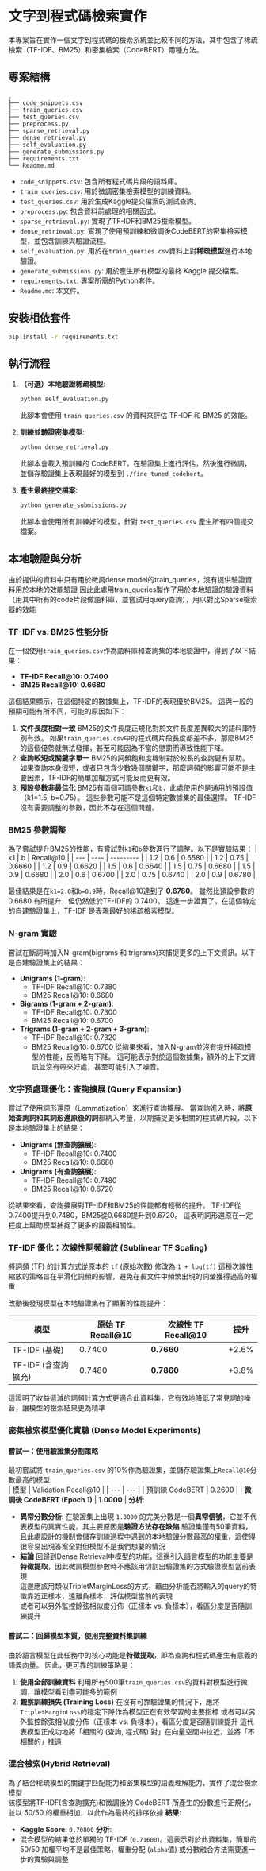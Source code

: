 # 文字到程式碼檢索實作

本專案旨在實作一個文字到程式碼的檢索系統並比較不同的方法，其中包含了稀疏檢索（TF-IDF、BM25）和密集檢索（CodeBERT）兩種方法。

## 專案結構

```
.
├── code_snippets.csv
├── train_queries.csv
├── test_queries.csv
├── preprocess.py
├── sparse_retrieval.py
├── dense_retrieval.py
├── self_evaluation.py
├── generate_submissions.py
├── requirements.txt
└── Readme.md
```

*   `code_snippets.csv`: 包含所有程式碼片段的語料庫。
*   `train_queries.csv`: 用於微調密集檢索模型的訓練資料。
*   `test_queries.csv`: 用於生成Kaggle提交檔案的測試查詢。
*   `preprocess.py`: 包含資料前處理的相關函式。
*   `sparse_retrieval.py`: 實現了TF-IDF和BM25檢索模型。
*   `dense_retrieval.py`: 實現了使用預訓練和微調後CodeBERT的密集檢索模型，並包含訓練與驗證流程。
*   `self_evaluation.py`: 用於在`train_queries.csv`資料上對**稀疏模型**進行本地驗證。
*   `generate_submissions.py`: 用於產生所有模型的最終 Kaggle 提交檔案。
*   `requirements.txt`: 專案所需的Python套件。
*   `Readme.md`: 本文件。

## 安裝相依套件

```bash
pip install -r requirements.txt
```

## 執行流程

1.  **（可選）本地驗證稀疏模型**:
    ```bash
    python self_evaluation.py
    ```
    此腳本會使用 `train_queries.csv` 的資料來評估 TF-IDF 和 BM25 的效能。

2.  **訓練並驗證密集模型**:
    ```bash
    python dense_retrieval.py
    ```
    此腳本會載入預訓練的 CodeBERT，在驗證集上進行評估，然後進行微調，並儲存驗證集上表現最好的模型到 `./fine_tuned_codebert`。

3.  **產生最終提交檔案**:
    ```bash
    python generate_submissions.py
    ```
    此腳本會使用所有訓練好的模型，針對 `test_queries.csv` 產生所有四個提交檔案。

## 本地驗證與分析
由於提供的資料中只有用於微調dense model的train_queries，沒有提供驗證資料用於本地的效能驗證
因此此處用train_queries製作了用於本地驗證的驗證資料（用其中所有的code片段做語料庫，並嘗試用query查詢），用以對比Sparse檢索器的效能


### TF-IDF vs. BM25 性能分析
在一個使用`train_queries.csv`作為語料庫和查詢集的本地驗證中，得到了以下結果：
*   **TF-IDF Recall@10: 0.7400**
*   **BM25 Recall@10: 0.6680**

這個結果顯示，在這個特定的數據集上，TF-IDF的表現優於BM25。
這與一般的預期可能有所不同，可能的原因如下：
1.  **文件長度相對一致**
    BM25的文件長度正規化對於文件長度差異較大的語料庫特別有效。
    如果`train_queries.csv`中的程式碼片段長度都差不多，那麼BM25的這個優勢就無法發揮，甚至可能因為不當的懲罰而導致性能下降。
2.  **查詢較短或關鍵字單一**
    BM25的詞頻飽和度機制對於較長的查詢更有幫助。
    如果查詢本身很短，或者只包含少數幾個關鍵字，那麼詞頻的影響可能不是主要因素，TF-IDF的簡單加權方式可能反而更有效。
3.  **預設參數非最佳化**
    BM25有兩個可調參數`k1`和`b`，此處使用的是通用的預設值（k1=1.5, b=0.75）。
    這些參數可能不是這個特定數據集的最佳選擇。
    TF-IDF沒有需要調整的參數，因此不存在這個問題。

### BM25 參數調整
為了嘗試提升BM25的性能，有嘗試對`k1`和`b`參數進行了調整。以下是實驗結果：
| k1  | b    | Recall@10 |
| --- | ---- | --------- |
| 1.2 | 0.6  | 0.6580    |
| 1.2 | 0.75 | 0.6660    |
| 1.2 | 0.9  | 0.6620    |
| 1.5 | 0.6  | 0.6640    |
| 1.5 | 0.75 | 0.6680    |
| 1.5 | 0.9  | 0.6680    |
| 2.0 | 0.6  | 0.6700    |
| 2.0 | 0.75 | 0.6740    |
| 2.0 | 0.9  | 0.6780    |

最佳結果是在`k1=2.0`和`b=0.9`時，Recall@10達到了 **0.6780**。
雖然比預設參數的0.6680 有所提升，但仍然低於TF-IDF的 0.7400。
這進一步證實了，在這個特定的自建驗證集上，TF-IDF 是表現最好的稀疏檢索模型。

### N-gram 實驗
嘗試在斷詞時加入N-gram(bigrams 和 trigrams)來捕捉更多的上下文資訊。以下是自建驗證集上的結果：
*   **Unigrams (1-gram)**:
    *   TF-IDF Recall@10: 0.7380
    *   BM25 Recall@10: 0.6680
*   **Bigrams (1-gram + 2-gram)**:
    *   TF-IDF Recall@10: 0.7300
    *   BM25 Recall@10: 0.6700
*   **Trigrams (1-gram + 2-gram + 3-gram)**:
    *   TF-IDF Recall@10: 0.7320
    *   BM25 Recall@10: 0.6700
從結果來看，加入N-gram並沒有提升稀疏模型的性能，反而略有下降。
這可能表示對於這個數據集，額外的上下文資訊並沒有帶來好處，甚至可能引入了噪音。

### 文字預處理優化：查詢擴展 (Query Expansion)
嘗試了使用詞形還原（Lemmatization）來進行查詢擴展。
當查詢進入時，將**原始查詢詞和其詞形還原後的詞**都納入考量，以期捕捉更多相關的程式碼片段，以下是本地驗證集上的結果：
*   **Unigrams (無查詢擴展)**:
    *   TF-IDF Recall@10: 0.7400
    *   BM25 Recall@10: 0.6680
*   **Unigrams (有查詢擴展)**:
    *   TF-IDF Recall@10: 0.7480
    *   BM25 Recall@10: 0.6720

從結果來看，查詢擴展對TF-IDF和BM25的性能都有輕微的提升。
TF-IDF從0.7400提升到0.7480，BM25從0.6680提升到0.6720。
這表明詞形還原在一定程度上幫助模型捕捉了更多的語義相關性。

### TF-IDF 優化：次線性詞頻縮放 (Sublinear TF Scaling)
將詞頻 (TF) 的計算方式從原本的 `tf` (原始次數) 修改為 `1 + log(tf)` 
這種次線性縮放的策略旨在平滑化詞頻的影響，避免在長文件中頻繁出現的詞彙獲得過高的權重  

改動後發現模型在本地驗證集有了顯著的性能提升：

| 模型 | 原始 TF Recall@10 | 次線性 TF Recall@10 | 提升 |
| --- | --- | --- | --- |
| TF-IDF (基礎) | 0.7400 | **0.7660** | +2.6% |
| TF-IDF (含查詢擴充) | 0.7480 | **0.7860** | +3.8% |
這證明了收益遞減的詞頻計算方式更適合此資料集，它有效地降低了常見詞的噪音，讓模型的檢索結果更為精準  


### 密集檢索模型優化實驗 (Dense Model Experiments)

#### 嘗試一：使用驗證集分割策略
最初嘗試將 `train_queries.csv` 的10%作為驗證集，並儲存驗證集上`Recall@10`分數最高的模型  
| 模型 | Validation Recall@10 |
| --- | --- |
| 預訓練 CodeBERT | 0.2600 |
| **微調後 CodeBERT (Epoch 1)** | **1.0000** |
**分析**:
*   **異常分數分析**: 在驗證集上出現 `1.0000` 的完美分數是一個**異常信號**，它並不代表模型的真實性能。其主要原因是**驗證方法存在缺陷**
    驗證集僅有50筆資料，且此處設計的機制會儲存訓練過程中遇到的本地驗證分數最高的權重，這使得很容易出現答案全對但模型不是我們想要的情況
*   **結論**
    回歸到Dense Retrieval中模型的功能，這邊引入語言模型的功能主要是**特徵提取**，因此微調模型參數時不應該用切割出驗證集的方式驗證模型當前表現  
    這邊應該用類似TripletMarginLoss的方式，藉由分析能否將輸入的query的特徵靠近正樣本，遠離負樣本，評估模型當前的表現  
    或者可以另外監控餘弦相似度分佈（正樣本 vs. 負樣本），看區分度是否隨訓練提升
  

#### 嘗試二：回歸模型本質，使用完整資料集訓練
由於語言模型在此任務中的核心功能是**特徵提取**，即為查詢和程式碼產生有意義的語義向量。
因此，更可靠的訓練策略是：
1.  **使用全部訓練資料**
    利用所有500筆`train_queries.csv`的資料對模型進行微調，讓模型看到盡可能多的範例
2.  **觀察訓練損失 (Training Loss)**
    在沒有可靠驗證集的情況下，應將`TripletMarginLoss`的穩定下降作為模型正在有效學習的主要指標
    或者可以另外監控餘弦相似度分佈（正樣本 vs. 負樣本），看區分度是否隨訓練提升
    這代表模型正成功地將「相關的 (查詢, 程式碼) 對」在向量空間中拉近，並將「不相關的」推遠

  
### 混合檢索(Hybrid Retrieval)
為了結合稀疏模型的關鍵字匹配能力和密集模型的語義理解能力，實作了混合檢索模型  
該模型將TF-IDF(含查詢擴充)和微調後的 CodeBERT 所產生的分數進行正規化，並以 50/50 的權重相加，以此作為最終的排序依據
**結果**:
*   **Kaggle Score**: `0.70800`
**分析**:
*   混合模型的結果低於單獨的 TF-IDF (`0.71600`)。這表示對於此資料集，簡單的 50/50 加權平均不是最佳策略，權重分配 (`alpha`值) 或分數融合方法需要進一步的實驗與調整